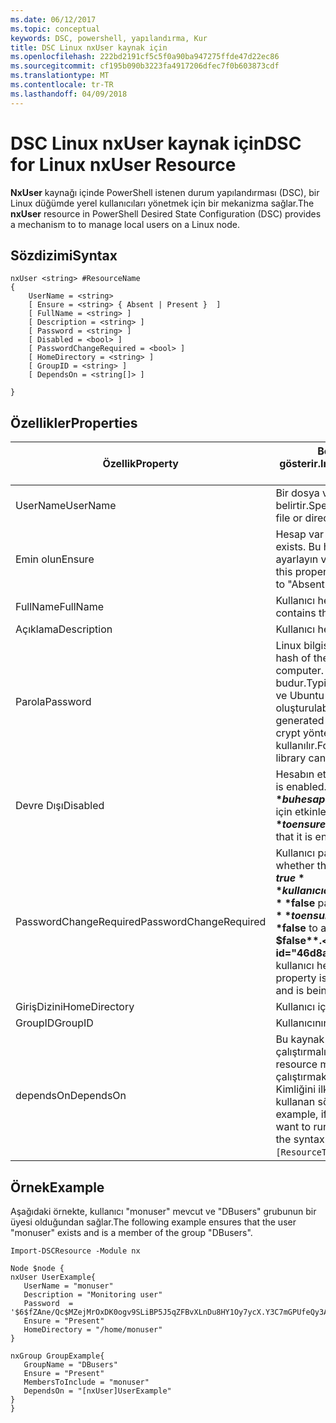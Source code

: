 ```yaml
---
ms.date: 06/12/2017
ms.topic: conceptual
keywords: DSC, powershell, yapılandırma, Kur
title: DSC Linux nxUser kaynak için
ms.openlocfilehash: 222bd2191cf5c5f0a90ba947275ffde47d22ec86
ms.sourcegitcommit: cf195b090b3223fa4917206dfec7f0b603873cdf
ms.translationtype: MT
ms.contentlocale: tr-TR
ms.lasthandoff: 04/09/2018
---
```

# <a name="dsc-for-linux-nxuser-resource"></a><span data-ttu-id="46d8a-103">DSC Linux nxUser kaynak için</span><span class="sxs-lookup"><span data-stu-id="46d8a-103">DSC for Linux nxUser Resource</span></span>

<span data-ttu-id="46d8a-104">**NxUser** kaynağı içinde PowerShell istenen durum yapılandırması (DSC), bir Linux düğümde yerel kullanıcıları yönetmek için bir mekanizma sağlar.</span><span class="sxs-lookup"><span data-stu-id="46d8a-104">The **nxUser** resource in PowerShell Desired State Configuration (DSC) provides a mechanism to to manage local users on a Linux node.</span></span>

## <a name="syntax"></a><span data-ttu-id="46d8a-105">Sözdizimi</span><span class="sxs-lookup"><span data-stu-id="46d8a-105">Syntax</span></span>

```
nxUser <string> #ResourceName
{
    UserName = <string>
    [ Ensure = <string> { Absent | Present }  ]
    [ FullName = <string> ]
    [ Description = <string> ]
    [ Password = <string> ]
    [ Disabled = <bool> ]
    [ PasswordChangeRequired = <bool> ]
    [ HomeDirectory = <string> ]
    [ GroupID = <string> ]
    [ DependsOn = <string[]> ]

}
```

## <a name="properties"></a><span data-ttu-id="46d8a-106">Özellikler</span><span class="sxs-lookup"><span data-stu-id="46d8a-106">Properties</span></span>

|  <span data-ttu-id="46d8a-107">Özellik</span><span class="sxs-lookup"><span data-stu-id="46d8a-107">Property</span></span> |  <span data-ttu-id="46d8a-108">Belirli bir durumu sağlamak istediğiniz hesap adını gösterir.</span><span class="sxs-lookup"><span data-stu-id="46d8a-108">Indicates the account name for which you want to ensure a specific state.</span></span> |
|---|---|
| <span data-ttu-id="46d8a-109">UserName</span><span class="sxs-lookup"><span data-stu-id="46d8a-109">UserName</span></span>| <span data-ttu-id="46d8a-110">Bir dosya veya dizin durumu sağlamak istediğiniz konumu belirtir.</span><span class="sxs-lookup"><span data-stu-id="46d8a-110">Specifies the location where you want to ensure the state for a file or directory.</span></span>|
| <span data-ttu-id="46d8a-111">Emin olun</span><span class="sxs-lookup"><span data-stu-id="46d8a-111">Ensure</span></span>| <span data-ttu-id="46d8a-112">Hesap var olup olmadığını belirtir.</span><span class="sxs-lookup"><span data-stu-id="46d8a-112">Specifies whether the account exists.</span></span> <span data-ttu-id="46d8a-113">Bu hesabı var olduğundan emin olmak için "var" özelliğine ayarlayın ve "Mevcut için" hesap yok emin olmak için ayarlayın.</span><span class="sxs-lookup"><span data-stu-id="46d8a-113">Set this property to "Present" to ensure that the account exists, and set it to "Absent" to ensure that the account does not exist.</span></span>|
| <span data-ttu-id="46d8a-114">FullName</span><span class="sxs-lookup"><span data-stu-id="46d8a-114">FullName</span></span>| <span data-ttu-id="46d8a-115">Kullanıcı hesabı için kullanılacak tam adını içeren dize.</span><span class="sxs-lookup"><span data-stu-id="46d8a-115">A string that contains the full name to use for the user account.</span></span>|
| <span data-ttu-id="46d8a-116">Açıklama</span><span class="sxs-lookup"><span data-stu-id="46d8a-116">Description</span></span>| <span data-ttu-id="46d8a-117">Kullanıcı hesabı açıklaması.</span><span class="sxs-lookup"><span data-stu-id="46d8a-117">The description for the user account.</span></span>|
| <span data-ttu-id="46d8a-118">Parola</span><span class="sxs-lookup"><span data-stu-id="46d8a-118">Password</span></span>| <span data-ttu-id="46d8a-119">Linux bilgisayar için uygun biçimde kullanıcılar parola karması.</span><span class="sxs-lookup"><span data-stu-id="46d8a-119">The hash of the users password in the appropriate form for the Linux computer.</span></span> <span data-ttu-id="46d8a-120">Genellikle, bir güvenlik SHA-256 ve SHA-512 karma budur.</span><span class="sxs-lookup"><span data-stu-id="46d8a-120">Typically, this is a salted SHA-256, or SHA-512 hash.</span></span> <span data-ttu-id="46d8a-121">Debian ve Ubuntu Linux üzerinde bu değer mkpasswd komutuyla oluşturulabilir.</span><span class="sxs-lookup"><span data-stu-id="46d8a-121">On Debian and Ubuntu Linux, this value can be generated with the mkpasswd command.</span></span> <span data-ttu-id="46d8a-122">Python'un Crypt kitaplığının crypt yöntemi diğer Linux distro'lar için karma değeri üretmek için kullanılır.</span><span class="sxs-lookup"><span data-stu-id="46d8a-122">For other Linux distros, the crypt method of Python’s Crypt library can be used to generate the hash.</span></span>|
| <span data-ttu-id="46d8a-123">Devre Dışı</span><span class="sxs-lookup"><span data-stu-id="46d8a-123">Disabled</span></span>| <span data-ttu-id="46d8a-124">Hesabın etkin olup olmadığını gösterir.</span><span class="sxs-lookup"><span data-stu-id="46d8a-124">Indicates whether the account is enabled.</span></span> <span data-ttu-id="46d8a-125">Bu özelliği ayarlamak **$true** bu hesap devre dışı ve ayarlamak olduğunu emin olmak için **$false** için etkinleştirildiğinden emin olun.</span><span class="sxs-lookup"><span data-stu-id="46d8a-125">Set this property to **$true** to ensure that this account is disabled, and set it to **$false** to ensure that it is enabled.</span></span>|
| <span data-ttu-id="46d8a-126">PasswordChangeRequired</span><span class="sxs-lookup"><span data-stu-id="46d8a-126">PasswordChangeRequired</span></span>| <span data-ttu-id="46d8a-127">Kullanıcı parolalarını değiştirip değiştiremeyeceğini gösterir.</span><span class="sxs-lookup"><span data-stu-id="46d8a-127">Indicates whether the user can change the password.</span></span> <span data-ttu-id="46d8a-128">Bu özelliği ayarlamak **$true** kullanıcı olamaz parolasını değiştirmek ve ayarlamak emin olmak için **$false** parola değiştirmeye izin vermek için.</span><span class="sxs-lookup"><span data-stu-id="46d8a-128">Set this property to **$true** to ensure that the user cannot change the password, and set it to **$false** to allow the user to change the password.</span></span> <span data-ttu-id="46d8a-129">Varsayılan değer **$false**.</span><span class="sxs-lookup"><span data-stu-id="46d8a-129">The default value is **$false**.</span></span> <span data-ttu-id="46d8a-130">Bu özellik, yalnızca kullanıcı hesabını daha önce yoktu ve oluşturuldu değerlendirilir.</span><span class="sxs-lookup"><span data-stu-id="46d8a-130">This property is only evaluated if the user account did not exist previously and is being created.</span></span>|
| <span data-ttu-id="46d8a-131">GirişDizini</span><span class="sxs-lookup"><span data-stu-id="46d8a-131">HomeDirectory</span></span>| <span data-ttu-id="46d8a-132">Kullanıcı için giriş dizini.</span><span class="sxs-lookup"><span data-stu-id="46d8a-132">The home directory for the user.</span></span>|
| <span data-ttu-id="46d8a-133">GroupID</span><span class="sxs-lookup"><span data-stu-id="46d8a-133">GroupID</span></span>| <span data-ttu-id="46d8a-134">Kullanıcının birincil grup kimliği.</span><span class="sxs-lookup"><span data-stu-id="46d8a-134">The primary group ID for the user.</span></span>|
| <span data-ttu-id="46d8a-135">dependsOn</span><span class="sxs-lookup"><span data-stu-id="46d8a-135">DependsOn</span></span> | <span data-ttu-id="46d8a-136">Bu kaynak yapılandırılmadan önce başka bir kaynak yapılandırmasını çalıştırmalısınız gösterir.</span><span class="sxs-lookup"><span data-stu-id="46d8a-136">Indicates that the configuration of another resource must run before this resource is configured.</span></span> <span data-ttu-id="46d8a-137">Örneğin, çalıştırmak istediğiniz kaynak yapılandırma komut dosyası bloğunda Kimliğini ilk "ResourceName" ve "ResourceType" türü ise, bu özelliği kullanan sözdizimi ise `DependsOn = "[ResourceType]ResourceName"`.</span><span class="sxs-lookup"><span data-stu-id="46d8a-137">For example, if the ID of the resource configuration script block that you want to run first is "ResourceName" and its type is "ResourceType", the syntax for using this property is `DependsOn = "[ResourceType]ResourceName"`.</span></span>|

## <a name="example"></a><span data-ttu-id="46d8a-138">Örnek</span><span class="sxs-lookup"><span data-stu-id="46d8a-138">Example</span></span>

<span data-ttu-id="46d8a-139">Aşağıdaki örnekte, kullanıcı "monuser" mevcut ve "DBusers" grubunun bir üyesi olduğundan sağlar.</span><span class="sxs-lookup"><span data-stu-id="46d8a-139">The following example ensures that the user "monuser" exists and is a member of the group "DBusers".</span></span>

```
Import-DSCResource -Module nx

Node $node {
nxUser UserExample{
   UserName = "monuser"
   Description = "Monitoring user"
   Password  =    '$6$fZAne/Qc$MZejMrOxDK0ogv9SLiBP5J5qZFBvXLnDu8HY1Oy7ycX.Y3C7mGPUfeQy3A82ev3zIabhDQnj2ayeuGn02CqE/0'
   Ensure = "Present"
   HomeDirectory = "/home/monuser"
}

nxGroup GroupExample{
   GroupName = "DBusers"
   Ensure = "Present"
   MembersToInclude = "monuser"
   DependsOn = "[nxUser]UserExample"
}
}
```
